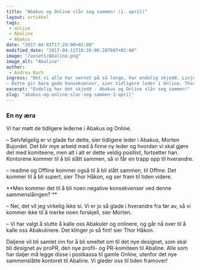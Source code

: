 ```yaml
---
title: "Abakus og Online slår seg sammen! (1. april)"
layout: artikkel
tags: 
 - online
 - Abaline
 - Abakus
date: "2017-04-01T17:29:00+02:00"
modified_date: "2017-04-11T10:26:06.287697+02:00"
image: "/assets/Abaline.png"
image_alt: "Abaline"
author:
 - Andrea Bach
ingress: "Det vi alle har ventet på så lenge, har endelig skjedd. Linjeforeningene Abakus og Online slår seg sammen. Etter år med vennskap var det på tide å slå seg sammen til Abaline.  
– Dette gir bare gode konsekvenser, sier tidligere leder i Online, Thor Håkon Bredesen."
excerpt: "Endelig har det skjedd - Abakus og Online slår seg sammen!"
slug: "abakus-og-online-slar-seg-sammen-1-april"
---
```

### En ny æra
Vi har møtt de tidligere lederne i Abakus og Online.  

– Selvfølgelig er vi glade for dette, sier tidligere leder i Abakus, Morten Bujordet. Det blir mye arbeid med å finne ny leder og hvordan vi skal gjøre det med komiteene, men alt i alt er dette veldig positivt, fortsetter han. Kontorene kommer til å bli slått sammen, så vi får en trapp opp til hverandre. 

– readme og Offline kommer også til å bli slått sammen, til Offme. Det kommer til  å bli supert, sier Thor Håkon, og ser fram til tiden videre.

**Men kommer det til å bli noen negative konsekvenser ved denne sammenslåingen? **

– Nei, det vil jeg virkelig ikke si. Vi er jo så glade i hverandre fra før av, så vi kommer ikke til å merke noen forskjell, sier Morten. 

– Vi har valgt å slutte å kalle oss Abakuler og onlinere, og går nå over til å kalle oss Abakulinere. Det klinger jo så fint! sier Thor Håkon. 

Daljene vil bli samlet inn for å bli smeltet om til det nye designet, som skal bli designet av proPR, den nye profil- og PR-komiteen til Abaline. Alle som har daljer må legge disse i postkassa til gamle Online, utenfor det nye sammenslåtte kontoret til Abaline. Vi gleder oss til tiden framover!
